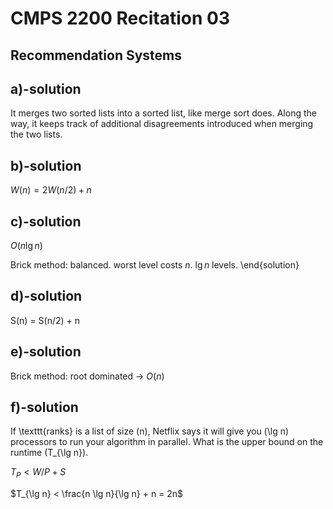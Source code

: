 # CMPS 2200  Recitation 03


## Recommendation Systems


## a)-solution


  It merges two sorted lists into a sorted list, like merge sort does. Along the way, it keeps track of additional disagreements introduced when merging the two lists.


## b)-solution

$W(n) = 2 W(n/2) + n$

## c)-solution

$O(n \lg n)$

Brick method: balanced. worst level costs $n$. $\lg n$ levels.
\end{solution}

## d)-solution
  S(n) = S(n/2) + n


## e)-solution
Brick method: root dominated -> $O(n)$



## f)-solution

If \texttt{ranks} is a list of size \(n\), Netflix says it will give
you \(\lg n\) processors to run your algorithm in parallel. What is the
upper bound on the runtime \(T_{\lg n}\).


$T_P  < W/P + S$

$T_{\lg n} < \frac{n \lg n}{\lg n} + n = 2n$

